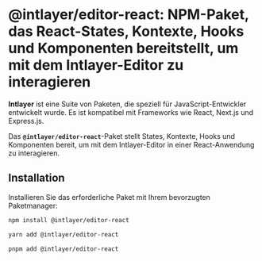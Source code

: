 # @intlayer/editor-react: NPM-Paket, das React-States, Kontexte, Hooks und Komponenten bereitstellt, um mit dem Intlayer-Editor zu interagieren

**Intlayer** ist eine Suite von Paketen, die speziell für JavaScript-Entwickler entwickelt wurde. Es ist kompatibel mit Frameworks wie React, Next.js und Express.js.

Das **`@intlayer/editor-react`**-Paket stellt States, Kontexte, Hooks und Komponenten bereit, um mit dem Intlayer-Editor in einer React-Anwendung zu interagieren.

## Installation

Installieren Sie das erforderliche Paket mit Ihrem bevorzugten Paketmanager:

```bash
npm install @intlayer/editor-react
```

```bash
yarn add @intlayer/editor-react
```

```bash
pnpm add @intlayer/editor-react
```
